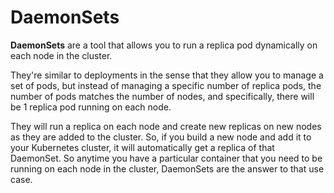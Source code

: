# DaemonSets

**DaemonSets** are a tool that allows you to run a replica pod dynamically on each node in the cluster.

They're similar to deployments in the sense that they allow you to manage a set of pods, but instead of managing a specific number of replica pods, the number of pods matches the number of nodes, and specifically, there will be 1 replica pod running on each node.

They will run a replica on each node and create new replicas on new nodes as they are added to the cluster. So, if you build a new node and add it to your Kubernetes cluster, it will automatically get a replica of that DaemonSet. So anytime you have a particular container that you need to be running on each node in the cluster, DaemonSets are the answer to that use case.
